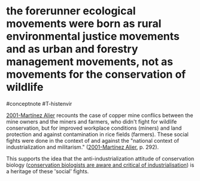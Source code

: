 # the forerunner ecological movements were born as rural environmental justice movements and as urban and forestry management movements, not as movements for the conservation of wildlife
#conceptnote #T-histenvir  

[2001-Martínez Alier](2001-Martínez%20Alier.md) recounts the case of copper mine conflics between the mine owners and the miners and farmers, who didn't fight for wildlife conservation, but for improved workplace conditions (miners) and land protection and against contamination in rice fields (farmers). These social fights were done in the context of and against the "national context of industrialization and militarism." ([2001-Martínez Alier](2001-Martínez%20Alier.md), p. 292).

This supports the idea that the anti-industrialization attitude of conservation biology ([conservation biologists are aware and critical of industrialisation](conservation%20biologists%20are%20aware%20and%20critical%20of%20industrialisation.md)) is a heritage of these 'social' fights. 
